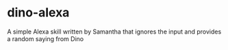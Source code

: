# dino-alexa

A simple Alexa skill written by Samantha that ignores the input and provides a random saying from Dino
